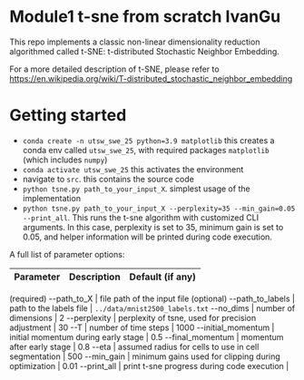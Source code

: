 # Module1 t-sne from scratch IvanGu
This repo implements a classic non-linear dimensionality reduction algorithmed called t-SNE: t-distributed Stochastic Neighbor Embedding.

For a more detailed description of t-SNE, please refer to https://en.wikipedia.org/wiki/T-distributed_stochastic_neighbor_embedding

# Getting started

- `conda create -n utsw_swe_25 python=3.9 matplotlib` this creates a conda env called `utsw_swe_25`, with required packages `matplotlib` (which includes `numpy`)
- `conda activate utsw_swe_25` this activates the environment
- navigate to `src`. this contains the source code
- `python tsne.py path_to_your_input_X`. simplest usage of the implementation
- `python tsne.py path_to_your_input_X --perplexity=35 --min_gain=0.05 --print_all`. This runs the t-sne algorithm with customized CLI arguments. In this case, perplexity is set to 35, minimum gain is set to 0.05, and helper information will be printed during code execution.

A full list of parameter options:

   Parameter | Description | Default (if any)
   ---------------------------------------- | ------------- | -------------
   (required)
   --path_to_X  |   file path of the input file
   (optional)
   --path_to_labels | path to the labels file | `../data/mnist2500_labels.txt`
   --no_dims | number of dimensions | 2
   --perplexity | perplexity of tsne, used for precision adjustment | 30
   --T | number of time steps | 1000
   --initial_momentum | initial momentum during early stage | 0.5
   --final_momentum | momentum after early stage | 0.8
   --eta | assumed radius for cells to use in cell segmentation | 500
   --min_gain |  minimum gains used for clipping during optimization | 0.01
   --print_all |  print t-sne progress during code execution | 
